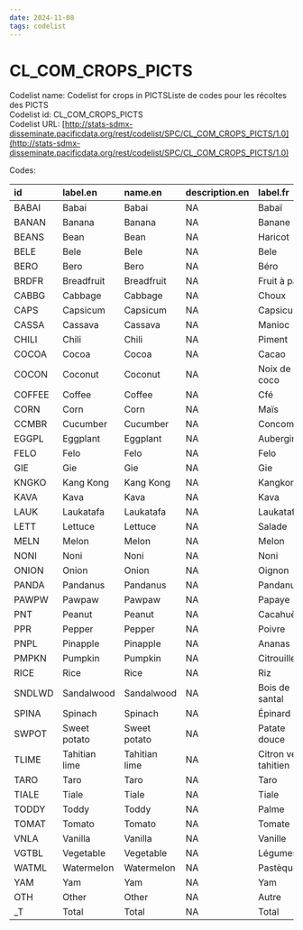 ```yaml
---
date: 2024-11-08
tags: codelist
---
```


# CL_COM_CROPS_PICTS

Codelist name: Codelist for crops in PICTSListe de codes pour les récoltes des PICTS  
Codelist id: CL_COM_CROPS_PICTS  
Codelist URL: [http://stats-sdmx-disseminate.pacificdata.org/rest/codelist/SPC/CL_COM_CROPS_PICTS/1.0](http://stats-sdmx-disseminate.pacificdata.org/rest/codelist/SPC/CL_COM_CROPS_PICTS/1.0)  

Codes:  

|id     |label.en      |name.en       |description.en |label.fr             |name.fr              |description.fr |
|:------|:-------------|:-------------|:--------------|:--------------------|:--------------------|:--------------|
|BABAI  |Babai         |Babai         |NA             |Babaï                |Babaï                |NA             |
|BANAN  |Banana        |Banana        |NA             |Banane               |Banane               |NA             |
|BEANS  |Bean          |Bean          |NA             |Haricot              |Haricot              |NA             |
|BELE   |Bele          |Bele          |NA             |Bele                 |Bele                 |NA             |
|BERO   |Bero          |Bero          |NA             |Béro                 |Béro                 |NA             |
|BRDFR  |Breadfruit    |Breadfruit    |NA             |Fruit à pain         |Fruit à pain         |NA             |
|CABBG  |Cabbage       |Cabbage       |NA             |Choux                |Choux                |NA             |
|CAPS   |Capsicum      |Capsicum      |NA             |Capsicum             |Capsicum             |NA             |
|CASSA  |Cassava       |Cassava       |NA             |Manioc               |Manioc               |NA             |
|CHILI  |Chili         |Chili         |NA             |Piment               |Piment               |NA             |
|COCOA  |Cocoa         |Cocoa         |NA             |Cacao                |Cacao                |NA             |
|COCON  |Coconut       |Coconut       |NA             |Noix de coco         |Noix de coco         |NA             |
|COFFEE |Coffee        |Coffee        |NA             |Cfé                  |Cfé                  |NA             |
|CORN   |Corn          |Corn          |NA             |Maïs                 |Maïs                 |NA             |
|CCMBR  |Cucumber      |Cucumber      |NA             |Concombre            |Concombre            |NA             |
|EGGPL  |Eggplant      |Eggplant      |NA             |Aubergine            |Aubergine            |NA             |
|FELO   |Felo          |Felo          |NA             |Felo                 |Felo                 |NA             |
|GIE    |Gie           |Gie           |NA             |Gie                  |Gie                  |NA             |
|KNGKO  |Kang Kong     |Kang Kong     |NA             |Kangkong             |Kangkong             |NA             |
|KAVA   |Kava          |Kava          |NA             |Kava                 |Kava                 |NA             |
|LAUK   |Laukatafa     |Laukatafa     |NA             |Laukatafa            |Laukatafa            |NA             |
|LETT   |Lettuce       |Lettuce       |NA             |Salade               |Salade               |NA             |
|MELN   |Melon         |Melon         |NA             |Melon                |Melon                |NA             |
|NONI   |Noni          |Noni          |NA             |Noni                 |Noni                 |NA             |
|ONION  |Onion         |Onion         |NA             |Oignon               |Oignon               |NA             |
|PANDA  |Pandanus      |Pandanus      |NA             |Pandanus             |Pandanus             |NA             |
|PAWPW  |Pawpaw        |Pawpaw        |NA             |Papaye               |Papaye               |NA             |
|PNT    |Peanut        |Peanut        |NA             |Cacahuète            |Cacahuète            |NA             |
|PPR    |Pepper        |Pepper        |NA             |Poivre               |Poivre               |NA             |
|PNPL   |Pinapple      |Pinapple      |NA             |Ananas               |Ananas               |NA             |
|PMPKN  |Pumpkin       |Pumpkin       |NA             |Citrouille           |Citrouille           |NA             |
|RICE   |Rice          |Rice          |NA             |Riz                  |Riz                  |NA             |
|SNDLWD |Sandalwood    |Sandalwood    |NA             |Bois de santal       |Bois de santal       |NA             |
|SPINA  |Spinach       |Spinach       |NA             |Épinard              |Épinard              |NA             |
|SWPOT  |Sweet potato  |Sweet potato  |NA             |Patate douce         |Patate douce         |NA             |
|TLIME  |Tahitian lime |Tahitian lime |NA             |Citron vert tahitien |Citron vert tahitien |NA             |
|TARO   |Taro          |Taro          |NA             |Taro                 |Taro                 |NA             |
|TIALE  |Tiale         |Tiale         |NA             |Tiale                |Tiale                |NA             |
|TODDY  |Toddy         |Toddy         |NA             |Palme                |Palme                |NA             |
|TOMAT  |Tomato        |Tomato        |NA             |Tomate               |Tomate               |NA             |
|VNLA   |Vanilla       |Vanilla       |NA             |Vanille              |Vanille              |NA             |
|VGTBL  |Vegetable     |Vegetable     |NA             |Légumes              |Légumes              |NA             |
|WATML  |Watermelon    |Watermelon    |NA             |Pastèque             |Pastèque             |NA             |
|YAM    |Yam           |Yam           |NA             |Yam                  |Yam                  |NA             |
|OTH    |Other         |Other         |NA             |Autre                |Autre                |NA             |
|_T     |Total         |Total         |NA             |Total                |Total                |NA             |
